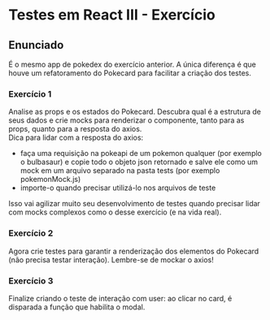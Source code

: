 # Testes em React III - Exercício

## Enunciado

É o mesmo app de pokedex do exercício anterior. A única diferença é que houve um refatoramento do Pokecard para facilitar a criação dos testes.

### Exercício 1

Analise as props e os estados do Pokecard. Descubra qual é a estrutura de seus dados e crie mocks para renderizar o componente, tanto para as props, quanto para a resposta do axios. <br>
Dica para lidar com a resposta do axios:
- faça uma requisição na pokeapi de um pokemon qualquer (por exemplo o bulbasaur) e copie todo o objeto json retornado e salve ele como um mock em um arquivo separado na pasta tests (por exemplo pokemonMock.js)
- importe-o quando precisar utilizá-lo nos arquivos de teste

Isso vai agilizar muito seu desenvolvimento de testes quando precisar lidar com mocks complexos como o desse exercício (e na vida real).

### Exercício 2

Agora crie testes para garantir a renderização dos elementos do Pokecard (não precisa testar interação). Lembre-se de mockar o axios!<br>

### Exercício 3

Finalize criando o teste de interação com user: ao clicar no card, é disparada a função que habilita o modal.
